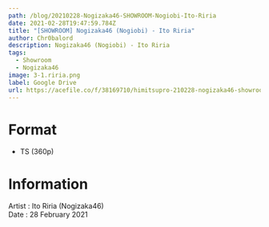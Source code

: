 ```yaml
---
path: /blog/20210228-Nogizaka46-SHOWROOM-Nogiobi-Ito-Riria
date: 2021-02-28T19:47:59.784Z
title: "[SHOWROOM] Nogizaka46 (Nogiobi) - Ito Riria"
author: Chr0balord
description: Nogizaka46 (Nogiobi) - Ito Riria
tags:
  - Showroom
  - Nogizaka46
image: 3-1.riria.png
label: Google Drive
url: https://acefile.co/f/38169710/himitsupro-210228-nogizaka46-showroom-nogiobi-ito-riria-ts
---
```

# Format

* TS (360p)

# Information

Artist : Ito Riria (Nogizaka46) \
Date : 28 February 2021